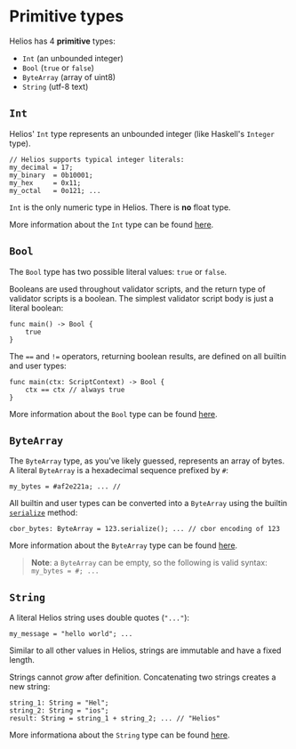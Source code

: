 # Primitive types

Helios has 4 **primitive** types:
  * `Int` (an unbounded integer)
  * `Bool` (`true` or `false`)
  * `ByteArray` (array of uint8)
  * `String` (utf-8 text)


## `Int`

Helios' `Int` type represents an unbounded integer (like Haskell's `Integer` type).

```helios
// Helios supports typical integer literals:
my_decimal = 17;
my_binary  = 0b10001;
my_hex     = 0x11;
my_octal   = 0o121; ...
```

`Int` is the only numeric type in Helios. There is **no** float type.

More information about the `Int` type can be found [here](./builtins/int.md).


## `Bool`

The `Bool` type has two possible literal values: `true` or `false`.

Booleans are used throughout validator scripts, and the return type of validator scripts is a boolean. The simplest validator script body is just a literal boolean:

```helios
func main() -> Bool {
    true
}
```

The `==` and `!=` operators, returning boolean results, are defined on all builtin and user types:

```helios
func main(ctx: ScriptContext) -> Bool {
    ctx == ctx // always true
}
```

More information about the `Bool` type can be found [here](./builtins/bool.md).


## `ByteArray`

The `ByteArray` type, as you've likely guessed, represents an array of bytes. A literal `ByteArray` is a hexadecimal sequence prefixed by `#`:

```helios
my_bytes = #af2e221a; ... // 
```

All builtin and user types can be converted into a `ByteArray` using the builtin [`serialize`](./automatic-methods.md#serialize) method:

```helios
cbor_bytes: ByteArray = 123.serialize(); ... // cbor encoding of 123
```

More information about the `ByteArray` type can be found [here](./builtins/bytearray.md).

> **Note**: a `ByteArray` can be empty, so the following is valid syntax: `my_bytes = #; ...`

## `String`

A literal Helios string uses double quotes (`"..."`):

```helios
my_message = "hello world"; ...
```

Similar to all other values in Helios, strings are immutable and have a fixed length. 

Strings cannot *grow* after definition. Concatenating two strings creates a new string:

```helios
string_1: String = "Hel";
string_2: String = "ios";
result: String = string_1 + string_2; ... // "Helios"
```

More informationa about the `String` type can be found [here](./builtins/string.md).